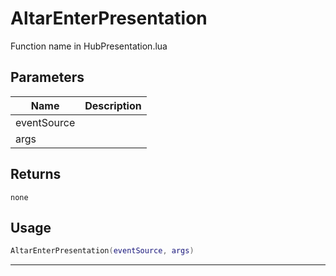 # AltarEnterPresentation

Function name in HubPresentation.lua

## Parameters

| Name        | Description |
| ----------- | ----------- |
| eventSource |             |
| args        |             |

## Returns

`none`

## Usage

```lua
AltarEnterPresentation(eventSource, args)
```

---
